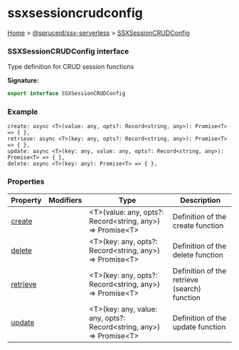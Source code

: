 # ssxsessioncrudconfig

[Home](index.md) > [@spruceid/ssx-serverless](ssx-serverless.md) > [SSXSessionCRUDConfig](ssx-serverless.ssxsessioncrudconfig.md)

### SSXSessionCRUDConfig interface

Type definition for CRUD session functions

**Signature:**

```typescript
export interface SSXSessionCRUDConfig 
```

### Example

```
create: async <T>(value: any, opts?: Record<string, any>): Promise<T> => { },
retrieve: async <T>(key: any, opts?: Record<string, any>): Promise<T> => { },
update: async <T>(key: any, value: any, opts?: Record<string, any>): Promise<T> => { },
delete: async <T>(key: any): Promise<T> => { },
```

### Properties

| Property                                                    | Modifiers | Type                                                                   | Description                                  |
| ----------------------------------------------------------- | --------- | ---------------------------------------------------------------------- | -------------------------------------------- |
| [create](ssx-serverless.ssxsessioncrudconfig.create.md)     |           | \<T>(value: any, opts?: Record\<string, any>) => Promise\<T>           | Definition of the create function            |
| [delete](ssx-serverless.ssxsessioncrudconfig.delete.md)     |           | \<T>(key: any, opts?: Record\<string, any>) => Promise\<T>             | Definition of the delete function            |
| [retrieve](ssx-serverless.ssxsessioncrudconfig.retrieve.md) |           | \<T>(key: any, opts?: Record\<string, any>) => Promise\<T>             | Definition of the retrieve (search) function |
| [update](ssx-serverless.ssxsessioncrudconfig.update.md)     |           | \<T>(key: any, value: any, opts?: Record\<string, any>) => Promise\<T> | Definition of the update function            |
